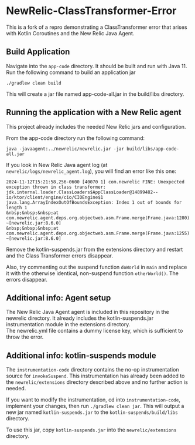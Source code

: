 # NewRelic-ClassTransformer-Error

This is a fork of a repro demonstrating a ClassTransformer error that arises with Kotlin Coroutines and the New Relic Java Agent.  

## Build Application
Navigate into the `app-code` directory. It should be built and run with Java 11.   
Run the following command to build an application jar 

```
./gradlew clean build
```

This will create a jar file named app-code-all.jar in the build/libs directory.  

## Running the application with a New Relic agent
This project already includes the needed New Relic jars and configuration. 

From the app-code directory run the following command:   
```
java -javaagent:../newrelic/newrelic.jar -jar build/libs/app-code-all.jar
```

If you look in New Relic Java agent log (at `newrelic/logs/newrelic_agent.log`), you will find an error like this one:   
```
2024-11-12T15:21:58,256-0600 [40070 1] com.newrelic FINE: Unexpected exception thrown in class transformer: jdk.internal.loader.ClassLoaders$AppClassLoader@14899482--io/ktor/client/engine/cio/CIOEngine$1   
java.lang.ArrayIndexOutOfBoundsException: Index 1 out of bounds for length 1    
&nbsp;&nbsp;&nbsp;at com.newrelic.agent.deps.org.objectweb.asm.Frame.merge(Frame.java:1280) ~[newrelic.jar:8.6.0]    
&nbsp;&nbsp;&nbsp;at com.newrelic.agent.deps.org.objectweb.asm.Frame.merge(Frame.java:1255) ~[newrelic.jar:8.6.0]
```


Remove the kotlin-suspends.jar from the extensions directory and restart and the Class Transformer errors disappear.

Also, try commenting out the suspend function `doWorld` in `main` and replace it with the otherwise identical, 
non-suspend function `otherWorld()`. The errors disappear. 

## Additional info: Agent setup
The New Relic Java Agent agent is included in this repository in the newrelic directory.  It already includes the kotlin-suspends.jar instrumentation module in the extensions directory.    
The newrelic.yml file contains a dummy license key, which is sufficient to throw the error.   

## Additional info: kotlin-suspends module

The `instrumentation-code` directory contains the no-op instrumentation source for `invokeSuspend`. This instrumentation
has already been added to the `newrelic/extensions` directory described above and no further action is needed. 

If you want to modify the instrumentation, cd into `instrumentation-code`, implement your changes, then run `./gradlew clean jar`.
This will output a new jar named `kotlin-suspends.jar` to the `kotlin-suspends/build/libs` directory.

To use this jar, copy `kotlin-suspends.jar` into the `newrelic/extensions` directory. 
